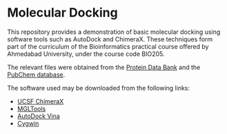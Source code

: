 # Molecular Docking
This repository provides a demonstration of basic molecular docking using software tools such as AutoDock and ChimeraX. These techniques form part of the curriculum of the Bioinformatics practical course offered by Ahmedabad University, under the course code BIO205.

The relevant files were obtained from the [Protein Data Bank](https://www.rcsb.org/structure/5AIN) and the [PubChem database](https://pubchem.ncbi.nlm.nih.gov/compound/2244#section=3D-Conformer).

The software used may be downloaded from the following links:

* [UCSF ChimeraX](https://www.cgl.ucsf.edu/chimerax/)
* [MGLTools](https://ccsb.scripps.edu/mgltools/)
* [AutoDock Vina](https://vina.scripps.edu/)
* [Cygwin](https://www.cygwin.com/)
